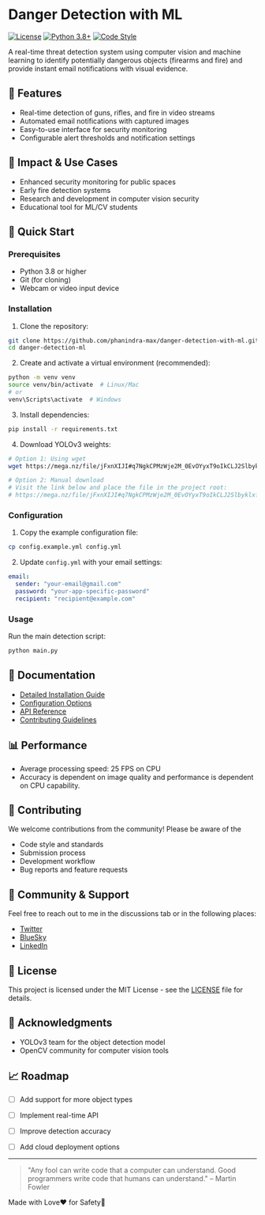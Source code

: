 # Danger Detection with ML

[![License](https://img.shields.io/badge/License-MIT-blue.svg)](LICENSE)
[![Python 3.8+](https://img.shields.io/badge/python-3.8+-blue.svg)](https://www.python.org/downloads/)
[![Code Style](https://img.shields.io/badge/code%20style-black-000000.svg)](https://github.com/psf/black)

A real-time threat detection system using computer vision and machine learning to identify potentially dangerous objects (firearms and fire) and provide instant email notifications with visual evidence.

## 🎯 Features

- Real-time detection of guns, rifles, and fire in video streams
- Automated email notifications with captured images
- Easy-to-use interface for security monitoring
- Configurable alert thresholds and notification settings

## 🌟 Impact & Use Cases

- Enhanced security monitoring for public spaces
- Early fire detection systems
- Research and development in computer vision security
- Educational tool for ML/CV students

## 🚀 Quick Start

### Prerequisites

- Python 3.8 or higher
- Git (for cloning)
- Webcam or video input device

### Installation

1. Clone the repository:
```bash
git clone https://github.com/phanindra-max/danger-detection-with-ml.git
cd danger-detection-ml
```

2. Create and activate a virtual environment (recommended):
```bash
python -m venv venv
source venv/bin/activate  # Linux/Mac
# or
venv\Scripts\activate  # Windows
```

3. Install dependencies:
```bash
pip install -r requirements.txt
```

4. Download YOLOv3 weights:
```bash
# Option 1: Using wget
wget https://mega.nz/file/jFxnXIJI#q7NgkCPMzWje2M_0EvOYyxT9oIkCLJ2SlbyklxfR13k -O yolov3.weights

# Option 2: Manual download
# Visit the link below and place the file in the project root:
# https://mega.nz/file/jFxnXIJI#q7NgkCPMzWje2M_0EvOYyxT9oIkCLJ2SlbyklxfR13k
```

### Configuration

1. Copy the example configuration file:
```bash
cp config.example.yml config.yml
```

2. Update `config.yml` with your email settings:
```yaml
email:
  sender: "your-email@gmail.com"
  password: "your-app-specific-password"
  recipient: "recipient@example.com"
```

### Usage

Run the main detection script:
```bash
python main.py
```

## 📖 Documentation

- [Detailed Installation Guide](docs/installation.md)
- [Configuration Options](docs/configuration.md)
- [API Reference](docs/api.md)
- [Contributing Guidelines](CONTRIBUTING.md)


## 📊 Performance

- Average processing speed: 25 FPS on CPU
- Accuracy is dependent on image quality and performance is dependent on CPU capability.

## 🤝 Contributing

We welcome contributions from the community! Please be aware of the 

- Code style and standards
- Submission process
- Development workflow
- Bug reports and feature requests

## 🌈 Community & Support

Feel free to reach out to me in the discussions tab or in the following places:
- [Twitter](https://x.com/phanindraMax)
- [BlueSky](https://bsky.app/profile/phanindra-max.bsky.social)
- [LinkedIn](https://www.linkedin.com/in/phanindra-max/)

## 📝 License

This project is licensed under the MIT License - see the [LICENSE](LICENSE) file for details.

## 🙏 Acknowledgments

- YOLOv3 team for the object detection model
- OpenCV community for computer vision tools


## 📈 Roadmap

- [ ] Add support for more object types
- [ ] Implement real-time API
- [ ] Improve detection accuracy
- [ ] Add cloud deployment options


---

> "Any fool can write code that a computer can understand. Good programmers write code that humans can understand." – Martin Fowler

Made with Love❤️ for Safety🦺
